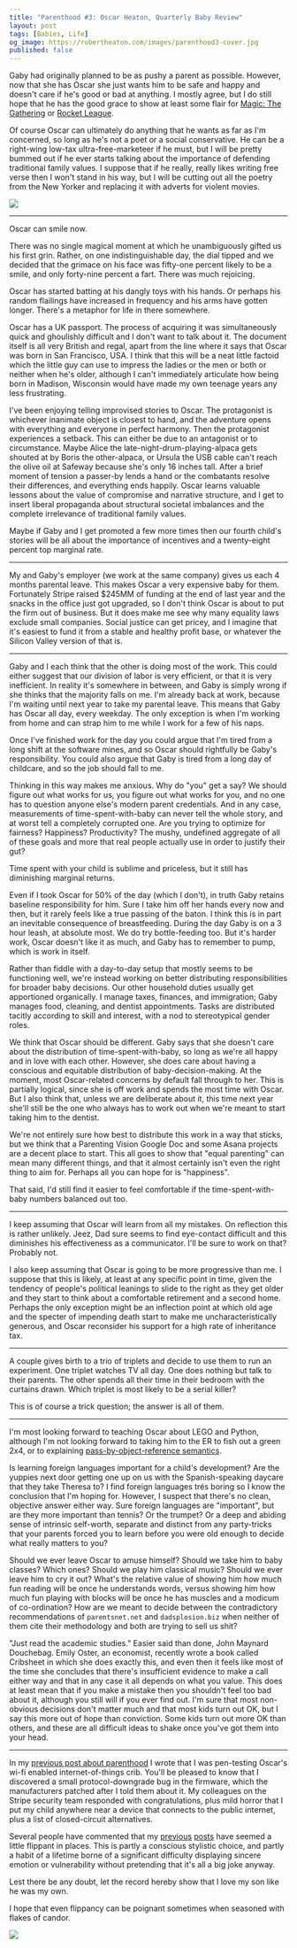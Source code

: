 ```yaml
---
title: "Parenthood #3: Oscar Heaton, Quarterly Baby Review"
layout: post
tags: [Babies, Life]
og_image: https://robertheaton.com/images/parenthood3-cover.jpg
published: false
---
```

Gaby had originally planned to be as pushy a parent as possible. However, now that she has Oscar she just wants him to be safe and happy and doesn't care if he's good or bad at anything. I mostly agree, but I do still hope that he has the good grace to show at least some flair for [Magic: The Gathering](/2016/09/03/ten-somewhat-advanced-magic-the-gathering-plays/) or [Rocket League](/2019/03/07/how-to-get-to-silver-in-rocket-league-1-v-1/).

Of course Oscar can ultimately do anything that he wants as far as I'm concerned, so long as he's not a poet or a social conservative. He can be a right-wing low-tax ultra-free-marketeer if he must, but I will be pretty bummed out if he ever starts talking about the importance of defending traditional family values. I suppose that if he really, really likes writing free verse then I won't stand in his way, but I will be cutting out all the poetry from the New Yorker and replacing it with adverts for violent movies.

<img src="/images/parenthood3-cover.jpg" />

------

Oscar can smile now.

There was no single magical moment at which he unambiguously gifted us his first grin. Rather, on one indistinguishable day, the dial tipped and we decided that the grimace on his face was fifty-one percent likely to be a smile, and only forty-nine percent a fart. There was much rejoicing.

Oscar has started batting at his dangly toys with his hands. Or perhaps his random flailings have increased in frequency and his arms have gotten longer. There's a metaphor for life in there somewhere.

Oscar has a UK passport. The process of acquiring it was simultaneously quick and ghoulishly difficult and I don't want to talk about it. The document itself is all very British and regal, apart from the line where it says that Oscar was born in San Francisco, USA. I think that this will be a neat little factoid which the little guy can use to impress the ladies or the men or both or neither when he's older, although I can't immediately articulate how being born in Madison, Wisconsin would have made my own teenage years any less frustrating.

I've been enjoying telling improvised stories to Oscar. The protagonist is whichever inanimate object is closest to hand, and the adventure opens with everything and everyone in perfect harmony. Then the protagonist experiences a setback. This can either be due to an antagonist or to circumstance. Maybe Alice the late-night-drum-playing-alpaca gets shouted at by Boris the other-alpaca, or Ursula the USB cable can't reach the olive oil at Safeway because she's only 16 inches tall. After a brief moment of tension a passer-by lends a hand or the combatants resolve their differences, and everything ends happily. Oscar learns valuable lessons about the value of compromise and narrative structure, and I get to insert liberal propaganda about structural societal imbalances and the complete irrelevance of traditional family values.

Maybe if Gaby and I get promoted a few more times then our fourth child's stories will be all about the importance of incentives and a twenty-eight percent top marginal rate.

----

My and Gaby's employer (we work at the same company) gives us each 4 months parental leave. This makes Oscar a very expensive baby for them. Fortunately Stripe raised $245MM of funding at the end of last year and the snacks in the office just got upgraded, so I don't think Oscar is about to put the firm out of business. But it does make me see why many equality laws exclude small companies. Social justice can get pricey, and I imagine that it's easiest to fund it from a stable and healthy profit base, or whatever the Silicon Valley version of that is.

----

Gaby and I each think that the other is doing most of the work. This could either suggest that our division of labor is very efficient, or that it is very inefficient. In reality it's somewhere in between, and Gaby is simply wrong if she thinks that the majority falls on me. I'm already back at work, because I'm waiting until next year to take my parental leave. This means that Gaby has Oscar all day, every weekday. The only exception is when I'm working from home and can strap him to me while I work for a few of his naps.

Once I've finished work for the day you could argue that I'm tired from a long shift at the software mines, and so Oscar should rightfully be Gaby's responsibility. You could also argue that Gaby is tired from a long day of childcare, and so the job should fall to me.

Thinking in this way makes me anxious. Why do "you" get a say? We should figure out what works for us, you figure out what works for you, and no one has to question anyone else's modern parent credentials. And in any case, measurements of time-spent-with-baby can never tell the whole story, and at worst tell a completely corrupted one. Are you trying to optimize for fairness? Happiness? Productivity? The mushy, undefined aggregate of all of these goals and more that real people actually use in order to justify their gut?

Time spent with your child is sublime and priceless, but it still has diminishing marginal returns.

Even if I took Oscar for 50% of the day (which I don't), in truth Gaby retains baseline responsibility for him. Sure I take him off her hands every now and then, but it rarely feels like a true passing of the baton. I think this is in part an inevitable consequence of breastfeeding. During the day Gaby is on a 3 hour leash, at absolute most. We do try bottle-feeding too. But it's harder work, Oscar doesn't like it as much, and Gaby has to remember to pump, which is work in itself.

Rather than fiddle with a day-to-day setup that mostly seems to be functioning well, we're instead working on better distributing responsibilities for broader baby decisions. Our other household duties usually get apportioned organically. I manage taxes, finances, and immigration; Gaby manages food, cleaning, and dentist appointments. Tasks are distributed tacitly according to skill and interest, with a nod to stereotypical gender roles.

We think that Oscar should be different. Gaby says that she doesn't care about the distribution of time-spent-with-baby, so long as we're all happy and in love with each other. However, she does care about having a conscious and equitable distribution of baby-decision-making. At the moment, most Oscar-related concerns by default fall through to her. This is partially logical, since she is off work and spends the most time with Oscar. But I also think that, unless we are deliberate about it, this time next year she'll still be the one who always has to work out when we're meant to start taking him to the dentist.

We're not entirely sure how best to distribute this work in a way that sticks, but we think that a Parenting Vision Google Doc and some Asana projects are a decent place to start. This all goes to show that "equal parenting" can mean many different things, and that it almost certainly isn't even the right thing to aim for. Perhaps all you can hope for is "happiness".

That said, I'd still find it easier to feel comfortable if the time-spent-with-baby numbers balanced out too.

------

I keep assuming that Oscar will learn from all my mistakes. On reflection this is rather unlikely. Jeez, Dad sure seems to find eye-contact difficult and this diminishes his effectiveness as a communicator. I'll be sure to work on that? Probably not.

I also keep assuming that Oscar is going to be more progressive than me. I suppose that this is likely, at least at any specific point in time, given the tendency of people's political leanings to slide to the right as they get older and they start to think about a comfortable retirement and a second home. Perhaps the only exception might be an inflection point at which old age and the specter of impending death start to make me uncharacteristically generous, and Oscar reconsider his support for a high rate of inheritance tax.

------

A couple gives birth to a trio of triplets and decide to use them to run an experiment. One triplet watches TV all day. One does nothing but talk to their parents. The other spends all their time in their bedroom with the curtains drawn. Which triplet is most likely to be a serial killer?

This is of course a trick question; the answer is all of them.

-------

I'm most looking forward to teaching Oscar about LEGO and Python, although I'm not looking forward to taking him to the ER to fish out a green 2x4, or to explaining [pass-by-object-reference semantics](/2014/02/09/pythons-pass-by-object-reference-as-explained-by-philip-k-dick/).

Is learning foreign languages important for a child's development? Are the yuppies next door getting one up on us with the Spanish-speaking daycare that they take Theresa to? I find foreign languages trés boring so I know the conclusion that I'm hoping for. However, I suspect that there's no clean, objective answer either way. Sure foreign languages are "important", but are they more important than tennis? Or the trumpet? Or a deep and abiding sense of intrinsic self-worth, separate and distinct from any party-tricks that your parents forced you to learn before you were old enough to decide what really matters to you?

Should we ever leave Oscar to amuse himself? Should we take him to baby classes? Which ones? Should we play him classical music? Should we ever leave him to cry it out? What's the relative value of showing him how much fun reading will be once he understands words, versus showing him how much fun playing with blocks will be once he has muscles and a modicum of co-ordination? How are we meant to decide between the contradictory recommendations of `parentsnet.net` and `dadsplosion.biz` when neither of them cite their methodology and both are trying to sell us shit?

"Just read the academic studies." Easier said than done, John Maynard Douchebag. Emily Oster, an economist, recently wrote a book called Cribsheet in which she does exactly this, and even then it feels like most of the time she concludes that there's insufficient evidence to make a call either way and that in any case it all depends on what you value. This does at least mean that if you make a mistake then you shouldn't feel too bad about it, although you still will if you ever find out. I'm sure that most non-obvious decisions don't matter much and that most kids turn out OK, but I say this more out of hope than conviction. Some kids turn out more OK than others, and these are all difficult ideas to shake once you've got them into your head.

-------

In my [previous post about parenthood](/2019/06/30/1-month-of-parenthood/) I wrote that I was pen-testing Oscar's wi-fi enabled internet-of-things crib. You'll be pleased to know that I discovered a small protocol-downgrade bug in the firmware, which the manufacturers patched after I told them about it. My colleagues on the Stripe security team responded with congratulations, plus mild horror that I put my child anywhere near a device that connects to the public internet, plus a list of closed-circuit alternatives.

Several people have commented that my [previous](/2019/06/17/childbirth-a-fathers-eye-view/) [posts](/2019/06/30/1-month-of-parenthood/) have seemed a little flippant in places. This is partly a conscious stylistic choice, and partly a habit of a lifetime borne of a significant difficulty displaying sincere emotion or vulnerability without pretending that it's all a big joke anyway.

Lest there be any doubt, let the record hereby show that I love my son like he was my own.

I hope that even flippancy can be poignant sometimes when seasoned with flakes of candor.

<img src="/images/parenthood3-celebrating.jpg" />
